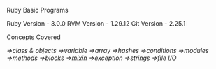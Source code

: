 Ruby Basic Programs

Ruby Version - 3.0.0
RVM Version  - 1.29.12
Git Version - 2.25.1

Concepts Covered

*=>class & objects*
*=>variable*
*=>array*
*=>hashes*
*=>conditions*
*=>modules*
*=>methods*
*=>blocks*
*=>mixin*
*=>exception*
*=>strings*
*=>file I/O*
